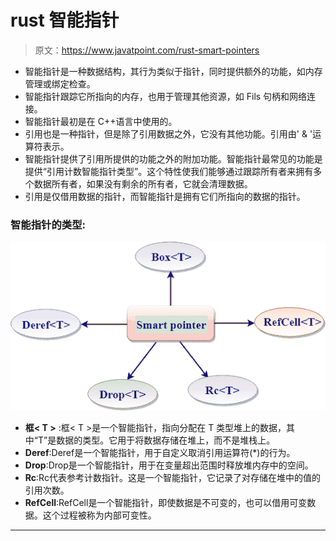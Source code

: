 # rust 智能指针

> 原文：<https://www.javatpoint.com/rust-smart-pointers>

*   智能指针是一种数据结构，其行为类似于指针，同时提供额外的功能，如内存管理或绑定检查。
*   智能指针跟踪它所指向的内存，也用于管理其他资源，如 Fils 句柄和网络连接。
*   智能指针最初是在 C++语言中使用的。
*   引用也是一种指针，但是除了引用数据之外，它没有其他功能。引用由' & '运算符表示。
*   智能指针提供了引用所提供的功能之外的附加功能。智能指针最常见的功能是提供“引用计数智能指针类型”。这个特性使我们能够通过跟踪所有者来拥有多个数据所有者，如果没有剩余的所有者，它就会清理数据。
*   引用是仅借用数据的指针，而智能指针是拥有它们所指向的数据的指针。

### 智能指针的类型:

![rust Smart Pointers](img/51afb762041ae02d3b7c31d30b95e0bb.png)

*   **框< T >** :框< T >是一个智能指针，指向分配在 T 类型堆上的数据，其中“T”是数据的类型。它用于将数据存储在堆上，而不是堆栈上。
*   **Deref<T>**:Deref<T>是一个智能指针，用于自定义取消引用运算符(*)的行为。
*   **Drop<T>**:Drop<T>是一个智能指针，用于在变量超出范围时释放堆内存中的空间。
*   **Rc<T>**:Rc<T>代表参考计数指针。这是一个智能指针，它记录了对存储在堆中的值的引用次数。
*   **RefCell<T>**:RefCell<T>是一个智能指针，即使数据是不可变的，也可以借用可变数据。这个过程被称为内部可变性。

* * *